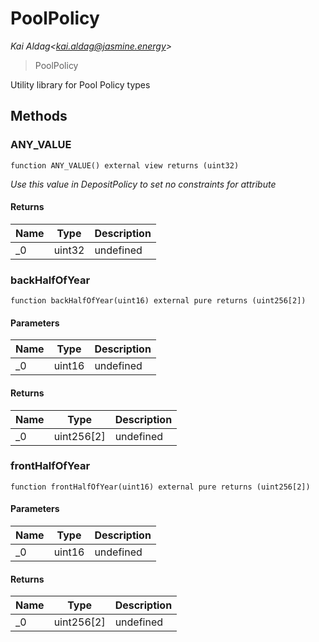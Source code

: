 # PoolPolicy

*Kai Aldag&lt;kai.aldag@jasmine.energy&gt;*

> PoolPolicy

Utility library for Pool Policy types



## Methods

### ANY_VALUE

```solidity
function ANY_VALUE() external view returns (uint32)
```



*Use this value in DepositPolicy to set no constraints for attribute*


#### Returns

| Name | Type | Description |
|---|---|---|
| _0 | uint32 | undefined |

### backHalfOfYear

```solidity
function backHalfOfYear(uint16) external pure returns (uint256[2])
```





#### Parameters

| Name | Type | Description |
|---|---|---|
| _0 | uint16 | undefined |

#### Returns

| Name | Type | Description |
|---|---|---|
| _0 | uint256[2] | undefined |

### frontHalfOfYear

```solidity
function frontHalfOfYear(uint16) external pure returns (uint256[2])
```





#### Parameters

| Name | Type | Description |
|---|---|---|
| _0 | uint16 | undefined |

#### Returns

| Name | Type | Description |
|---|---|---|
| _0 | uint256[2] | undefined |




